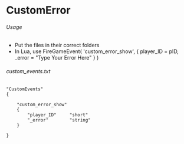 # CustomError

###### Usage

* Put the files in their correct folders
* In Lua, use FireGameEvent( 'custom_error_show', { player_ID = pID, _error = "Type Your Error Here" } )

###### custom_events.txt

```
"CustomEvents"
{
	
	"custom_error_show"
	{
		"player_ID"		"short"
		"_error"		"string"
	}
	
}
```

